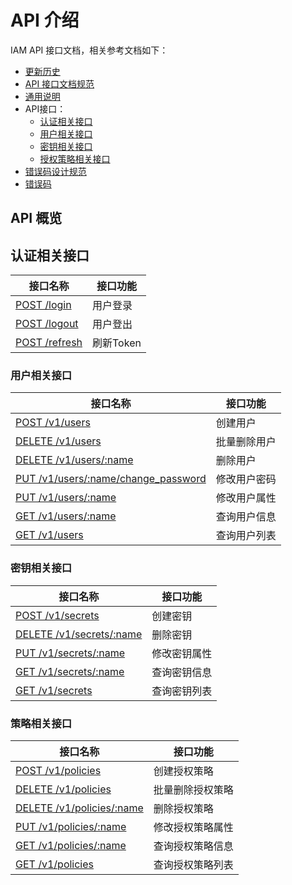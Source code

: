 # API 介绍

IAM API 接口文档，相关参考文档如下：

- [更新历史](./CHANGELOG.md)
- [API 接口文档规范](./api_specification.md)
- [通用说明](./generic.md)
- API接口：
    - [认证相关接口](./authentication.md)
    - [用户相关接口](./user.md)
    - [密钥相关接口](./secret.md)
    - [授权策略相关接口](./policy.md)
 - [错误码设计规范](./code_specification.md)
 - [错误码](./error_code.md)

## API 概览

## 认证相关接口

| 接口名称                                         | 接口功能  |
| ------------------------------------------------ | --------- |
| [POST /login](./authentication.md#1-用户登录)    | 用户登录  |
| [POST /logout](./authentication.md#2-用户登出)   | 用户登出  |
| [POST /refresh](./authentication.md#2-刷新Token) | 刷新Token |

### 用户相关接口

| 接口名称                                                      | 接口功能     |
| ------------------------------------------------------------- | ------------ |
| [POST /v1/users](./user.md#1-创建用户)                          | 创建用户     |
| [DELETE /v1/users](./user.md#2-批量删除用户)                    | 批量删除用户 |
| [DELETE /v1/users/:name](./user.md#3-删除用户)                  | 删除用户     |
| [PUT /v1/users/:name/change_password](./user.md#4-修改用户密码) | 修改用户密码 |
| [PUT /v1/users/:name](./user.md#5-修改用户属性)                 | 修改用户属性 |
| [GET /v1/users/:name](./user.md#6-查询用户信息)                 | 查询用户信息 |
| [GET /v1/users](./user.md#7-查询用户列表)                       | 查询用户列表 |

### 密钥相关接口

| 接口名称                                           | 接口功能     |
| -------------------------------------------------- | ------------ |
| [POST /v1/secrets](./secret.md#1-创建密钥)           | 创建密钥     |
| [DELETE /v1/secrets/:name](./secret.md#2-删除密钥)   | 删除密钥     |
| [PUT /v1/secrets/:name](./secret.md#3-修改密钥属性)  | 修改密钥属性 |
| [GET /v1/secrets/:name](./secret.md#4-查询密钥信息)  | 查询密钥信息 |
| [GET /v1/secrets](./secret.md#5-查询密钥列表)        | 查询密钥列表 |

### 策略相关接口

| 接口名称                                                | 接口功能         |
| ------------------------------------------------------- | ---------------- |
| [POST /v1/policies](./policy.md#1-创建授权策略)           | 创建授权策略     |
| [DELETE /v1/policies](./policy.md#2-批量删除授权策略)     | 批量删除授权策略 |
| [DELETE /v1/policies/:name](./policy.md#3-删除授权策略)   | 删除授权策略     |
| [PUT /v1/policies/:name](./policy.md#4-修改授权策略属性)  | 修改授权策略属性 |
| [GET /v1/policies/:name](./policy.md#5-查询授权策略信息)  | 查询授权策略信息 |
| [GET /v1/policies](./policy.md#6-查询授权策略列表)        | 查询授权策略列表 |
